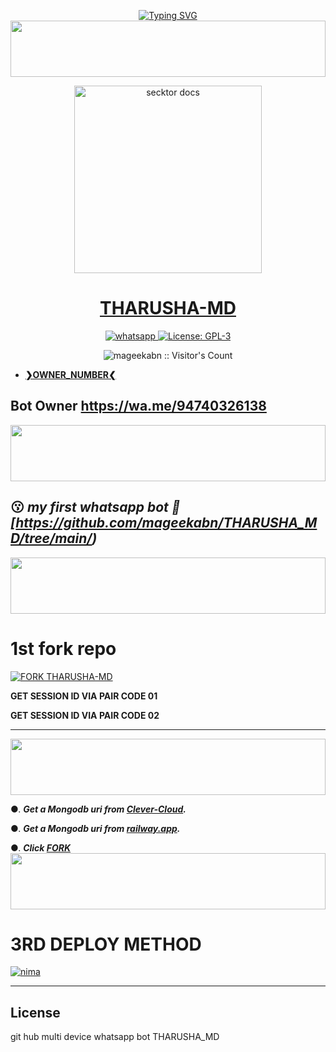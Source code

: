 <p>
    <p align="center">
<a href="https://git.io/typing-svg"><img src="https://readme-typing-svg.demolab.com?font=EB+Garamond&weight=800&size=28&duration=4000&pause=1000&random=false&width=435&lines=WELCOME+TO+THARUSHA-MD;MULTI-DEVICE+WHATSAPP+BOT;CREATED+BY+CYBER THARU " alt="Typing SVG" /></a>
<img src="https://i.imgur.com/dBaSKWF.gif" height="90" width="100%">
<p align="center">  
  <a href="https://i.ibb.co/cYvncRx/fe366ce534b8dedf.jpg">
    <img alt="secktor docs" height="300" src="https://i.ibb.co/5kwd00y/3a86d4ee967af0e6.jpg">
    <h1 align="center"> THARUSHA-MD </h1>
  </a>
</p>  
<p align="center">
  <a aria-label="Join our chats" href="https://chat.whatsapp.com/L7UnC5p54lDCQF1r0CvgFE" target="_blank">
    <img alt="whatsapp" src="https://img.shields.io/badge/Join Group-25D366?style=for-the-badge&logo=whatsapp&logoColor=white" />
  </a>
  <a aria-label="Secktor is free to use" href="https://github.com/SamPandey001/Secktor-Md/blob/main/LICENCE" target="_blank">
    <img alt="License: GPL-3" src="https://badges.frapsoft.com/os/gpl/gpl.png?v=103)](https://opensource.org/licenses/GPL-3.0/" target="_blank" />
  </a>

</p>

<p align="center"><img src="https://profile-counter.glitch.me/{mageekabn}/count.svg" alt="mageekabn :: Visitor's Count" /></p>

- [**❯OWNER_NUMBER❮**](https://wa.me/+94740326138?text=*❝𝙷𝙴𝚈-Tharu❞⛺*)

## Bot Owner  https://wa.me/94740326138


<img src="https://i.imgur.com/dBaSKWF.gif" height="90" width="100%">

  
 ## 😗 ***my first whatsapp bot 🎉 [https://github.com/mageekabn/THARUSHA_MD/tree/main/)***


<img src="https://i.imgur.com/dBaSKWF.gif" height="90" width="100%">




# 1st fork repo
[![FORK THARUSHA-MD](https://img.shields.io/badge/FORK%20-THARU%20S%20MD-white)](https://github.com/mageekabn/THARUSHA_MD/fork)



<b>GET SESSION ID VIA PAIR CODE 01 </b>


<b>GET SESSION ID VIA PAIR CODE 02</b>





---------------------------------------------
  
<img src="https://i.imgur.com/dBaSKWF.gif" height="90" width="100%">

 

●. ***Get a Mongodb uri from [Clever-Cloud](https://api.clever-cloud.com/v2/session/login).***

●. ***Get a Mongodb uri from [railway.app](https://railway.app).***

●.  ***Click [FORK](‼️https://github.com/mageekabn/THARUSHA_MD/fork)***
<img src="https://i.imgur.com/dBaSKWF.gif" height="90" width="100%">
# 3RD DEPLOY METHOD

[![nima](https://img.shields.io/badge/tharusha_md_deploy_on_heroku-430098?style=for-the-badge&logo=heroku&logoColor=white&buttcode=1n2i3m4a)](https://dashboard.heroku.com/new?template=https://github.com/ASITHA-MD/ASITHA-MD-V2)


  



 


 ---

## License

git hub multi device whatsapp bot THARUSHA_MD
